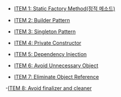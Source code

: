 - [ITEM 1: Static Factory Method(정적 메소드)](<./Static%20Factory%20Method(정적%20메소드).md>)

- [ITEM 2: Builder Pattern](Builder%20Pattern.md)

- [ITEM 3: Singleton Pattern](Singleton%20Pattern.md)

- [ITEM 4: Private Constructor](Private%20Constructor.md)

- [ITEM 5: Dependency Injection](Dependency%20Injection.md)

- [ITEM 6: Avoid Unnecessary Object](Avoid%20Unnecessary%20Object.md)

- [ITEM 7: Eliminate Object Reference](Eliminate%20Object%20Reference.md)

-[ITEM 8: Avoid finalizer and cleaner]()
